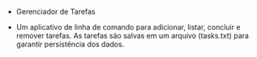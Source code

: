 - Gerenciador de Tarefas

- Um aplicativo de linha de comando para adicionar, listar, concluir e remover tarefas. As tarefas são salvas em um arquivo (tasks.txt) para garantir persistência dos dados.
